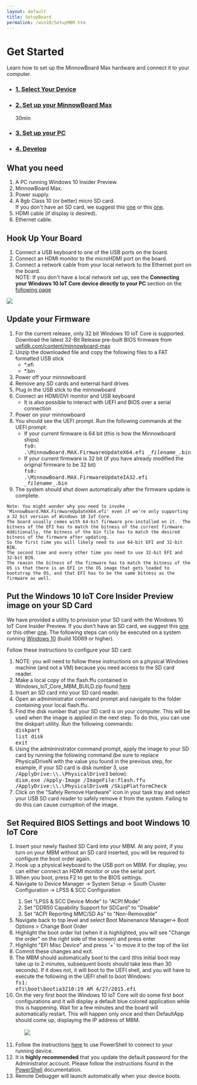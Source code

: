 ```yaml
---
layout: default
title: SetupBoard
permalink: /win10/SetupMBM.htm
---
```


<!-- Main jumbotron for a primary marketing message or call to action -->

<div class="row">
    <!-- <h1>Get Started - Setup Your MinnowBoard Max</h1> -->
    <h1>Get Started</h1>
    <div class="col-md-8">
        <p>Learn how to set up the MinnowBoard Max hardware and connect it to your computer.</p>
    </div>
     <div class="row">
        <ul class="nav nav-justified get-started-steps text-center">
            <li>
              <a href="{{site.baseurl}}/GetStarted.htm"><h3 class="inactive">1. Select Your Device</h3></a>
            </li>
            <li>
              <a href="{{site.baseurl}}/win10/SetupMBM.htm"><h3 class="active">2. Set up your MinnowBoard Max</h3></a>
              <span class="glyphicon glyphicon-time"></span> 30min
            </li>
            <li>
              <a href="{{site.baseurl}}/win10/SetupPCMBM.htm"><h3 class="inactive">3. Set up your PC</h3></a>
            </li>
            <li>
              <a href="{{site.baseurl}}/win10/samples/BlinkyMBM.htm"><h3 class="inactive">4. Develop</h3></a>
            </li>
        </ul>
    </div>
</div>

<div class="row">
    <h2>What you need</h2>
    <ol>
        <li>A PC running Windows 10 Insider Preview.</li>
        <li>MinnowBoard Max.</li>
        <li>Power supply.</li>
        <li>A 8gb Class 10 (or better) micro SD card.</li>
			If you don't have an SD card, we suggest this <a href="http://www.amazon.com/gp/product/B00IVPU786?tag=thewire06-20&linkCode=as2&creative=374929&camp=211189">one</a> or this <a href="http://www.amazon.com/SanDisk-Ultra-Micro-SDHC-16GB/dp/9966573445/ref=sr_1_15?ie=UTF8&qid=1415926730&sr=8-15&keywords=micro+sd+xd">one</a>.
        <li>HDMI cable (if display is desired).</li>
        <li>Ethernet cable.</li>
    </ol>
</div>

<div class="row">
    <h2>Hook Up Your Board</h2>
    <ol>
        <li>Connect a USB keyboard to one of the USB ports on the board.</li>
        <li>Connect an HDMI monitor to the microHDMI port on the board.</li>
        <li>Connect a network cable from your local network to the Ethernet port on the board.</li>
			NOTE: If you don't have a local network set up, see the <b>Connecting your Windows 10 IoT Core device directly to your PC</b> section on the <a href="{{site.baseurl}}/win10/SetupPC.htm">following page</a>
    </ol>
    <img class="device-images" src="{{site.baseurl}}/images/mbm.bmp">
</div>

<div class="row">
    <h2>Update your Firmware</h2>
    <ol class="word-wrap">
        <li>For the current release, only 32 bit Windows 10 IoT Core is supported.  Download the latest 32-Bit Release pre-built BIOS firmware from <a href="http://uefidk.com/content/minnowboard-max" target="_blank">uefidk.com/content/minnowboard-max</a></li>
        <li>Unzip the downloaded file and copy the following files to a FAT formatted USB stick
            <ul>
                <li>*.efi</li>
                <li>*.bin</li>
            </ul>
        </li>
        <li>Power off your minnowboard</li>
        <li>Remove any SD cards and external hard drives </li>
        <li>Plug in the USB stick to the minnowboard </li>
        <li>Connect an HDMI/DVI monitor and USB keyboard
            <ul>
                <li>It is also possible to interact with UEFI and BIOS over a serial connection</li>
            </ul>
        </li>
        <li>Power on your minnowboard </li>
        <li>You should see the UEFI prompt. Run the following commands at the UEFI prompt:
            <ul>
                <li>If your current firmware is 64 bit (this is how the Minnowboard ships)<br/>
                    <kbd>fs0:</kbd><br/>
                    <kbd>.\MinnowBoard.MAX.FirmwareUpdateX64.efi <i>_filename_</i>.bin</kbd>
                </li>
                <li>If your current firmware is 32 bit (if you have already modified the original firmware to be 32 bit)<br/>
                    <kbd>fs0:</kbd><br/>
                    <kbd>.\MinnowBoard.MAX.FirmwareUpdateIA32.efi <i>_filename_</i>.bin</kbd>
                </li>
            </ul>
        </li>
        <li>The system should shut down automatically after the firmware update is complete. </li>
    </ol>

    Note: You might wonder why you need to invoke 'MinnowBoard.MAX.FirmwareUpdateX64.efi' even if we're only supporting a 32 bit version of Windows 10 IoT Core.
    The board usually comes with 64-bit firmware pre-installed on it.  The bitness of the EFI has to match the bitness of the current firmware.  Additionally, the bitness of the bin file has to match the desired bitness of the firmware after updating.
    So the first time you will likely need to use 64-bit EFI and 32-bit BIN.
    The second time and every other time you need to use 32-bit EFI and 32-bit BIN.  
    The reason the bitness of the firmware has to match the bitness of the OS is that there is an EFI in the OS image that gets loaded to bootstrap the OS, and that EFI has to be the same bitness as the firmware as well.

</div>

<style>
#foo {color: red}
</style>

<div class="row">
    <h2>Put the Windows 10 IoT Core Insider Preview image on your SD Card</h2>
    <p>We have provided a utility to provision your SD card with the Windows 10 IoT Core Insider Preview. If you don't have an SD card, we suggest this <a href="http://www.amazon.com/gp/product/B00IVPU786?tag=thewire06-20&linkCode=as2&creative=374929&camp=211189">one</a> or this other <a href="http://www.amazon.com/SanDisk-Ultra-Micro-SDHC-16GB/dp/9966573445/ref=sr_1_15?ie=UTF8&qid=1415926730&sr=8-15&keywords=micro+sd+xd">one</a>.  The following steps can only be executed on a system running <a href="https://insider.windows.com">Windows 10</a> (build 10069 or higher).</p>
    <p>Follow these instructions to configure your SD card:</p>
    <ol class="word-wrap">
        <li>NOTE: you will need to follow these instructions on a physical Windows machine (and not a VM) because you need access to the SD card reader.</li>
        <li>Make a local copy of the flash.ffu contained in Windows_IoT_Core_MBM_BUILD.zip found <a href="{{site.downloadurl}}" target="_blank">here</a></li>
        <li>Insert an SD card into your SD card reader.</li>
        <li>Open an admininistrator command prompt and navigate to the folder containing your local flash.ffu.</li>
        <li>
            Find the disk number that your SD card is on your computer.  This will be used when the image is applied in the next step.  To do this, you can use the diskpart utility.  Run the following commands:<br />
            <kbd>diskpart</kbd><br />
            <kbd>list disk</kbd><br />
            <kbd>exit</kbd>
        </li>
        <li>
            Using the admininistrator command prompt, apply the image to your SD card by running the following command (be sure to replace PhysicalDriveN with the value you found in the previous step, for example, if your SD card is disk number 3, use <kbd>/ApplyDrive:\\.\PhysicalDrive3</kbd> below):<br />
            <kbd>dism.exe /Apply-Image /ImageFile:<fullpath>flash.ffu /ApplyDrive:\\.\PhysicalDriveN /SkipPlatformCheck</fullpath></kbd>
        </li>
        <li>Click on the "Safely Remove Hardware" icon in your task tray and select your USB SD card reader to safely remove it from the system.  Failing to do this can cause corruption of the image.
        </li>
    </ol>
</div>

<div class="row">
    <h2>Set Required BIOS Settings and boot Windows 10 IoT Core</h2>
    <ol class="word-wrap">
        <li>Insert your newly flashed SD Card into your MBM.  At any point, if you turn on your MBM without an SD card inserted, you will be required to configure the boot order again.</li>
        <li>Hook up a physical keyboard to the USB port on MBM. For display, you can either connect an HDMI monitor or use the serial port.</li>
        <li>When you boot, press F2 to get to the BIOS settings. </li>
        <li>Navigate to Device Manager -> System Setup -> South Cluster Configuration -> LPSS & SCC Configuration </li>
        <ol>
            <li>Set "LPSS & SCC Device Mode" to "ACPI Mode" </li>
            <li>Set "DDR50 Capability Support for SDCard" to "Disable" </li>
            <li>Set "ACPI Reporting MMC/SD As" to "Non-Removable"</li>
        </ol>
        <li>Navigate back to top level and select Boot Mainenance Manager-> Boot Options > Change Boot Order </li>
        <li>Highlight the boot order list (when it is highlighted, you will see "Change the order" on the right side of the screen) and press enter </li>
        <li>Highlight "EFI Misc Device" and press '+' to move it to the top of the list </li>
        <li>Commit these changes and exit. </li>
        <li>The MBM should automatically boot to the card (this initial boot may take up to 2 minutes, subsequent boots should take less than 30 seconds). If it does not, it will boot to the UEFI shell, and you will have to execute the following in the UEFI shell to boot Windows:<br/>
            <kbd>fs1:</kbd><br/>
            <kbd>efi\boot\bootia3210:19 AM 4/27/2015.efi</kbd>
        </li>
        <li>On the very first boot the Windows 10 IoT Core will do some first boot configurations and it will display a default blue colored application while this is happening. Wait for a few minutes and the board will automatically restart. This will happen only once and then DefaultApp should come up, displaying the IP address of MBM.
            <br/><br/><ul><img class="device-images" src="{{site.baseurl}}/images/DefaultAppMBM.png"></ul><br/>
        </li>
        <li>Follow the instructions <a href="{{site.baseurl}}/win10/samples/PowerShell.htm">here</a> to use PowerShell to connect to your running device.</li>
        <li>It is <b>highly recommended</b> that you update the default password for the Administrator account.  Please follow the instructions found in the <a href="{{site.baseurl}}/win10/samples/PowerShell.htm">PowerShell</a> documentation.</li>
        <li>Remote Debugger will launch automatically when your device boots. </li>
    </ol>
</div>
